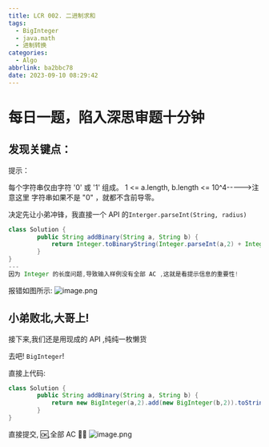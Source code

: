 ```yaml
---
title: LCR 002. 二进制求和
tags:
  - BigInteger
  - java.math
  - 进制转换
categories:
  - Algo
abbrlink: ba2bbc78
date: 2023-09-10 08:29:42
---
```


# 每日一题，陷入深思审题十分钟
## 发现关键点：
提示：

每个字符串仅由字符 '0' 或 '1' 组成。
1 <= a.length, b.length <= 10^4----->注意这里
字符串如果不是 "0" ，就都不含前导零。

决定先让小弟冲锋，我直接一个 API 的`Interger.parseInt(String, radius)`
```Java
class Solution {
        public String addBinary(String a, String b) {
            return Integer.toBinaryString(Integer.parseInt(a,2) + Integer.parseInt(b,2));
        }
}
---
因为 Integer 的长度问题,导致输入样例没有全部 AC ,这就是看提示信息的重要性!

```
报错如图所示:
![image.png](https://cs-wlei224.obs.cn-south-1.myhuaweicloud.com/blog-imgs/202311150916196.png)


## 小弟败北,大哥上!

接下来,我们还是用现成的 API ,纯纯一枚懒货

去吧! `BigInteger`!

直接上代码:
```Java
class Solution {
        public String addBinary(String a, String b) {
            return new BigInteger(a,2).add(new BigInteger(b,2)).toString(2);
        }
}
```

直接提交, 🆗,全部 AC 🧑‍💻
![image.png](https://cs-wlei224.obs.cn-south-1.myhuaweicloud.com/blog-imgs/202311150916519.png)
